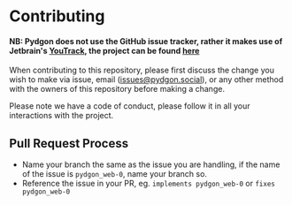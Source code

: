 # Contributing

#### NB: Pydgon does not use the GitHub issue tracker, rather it makes use of Jetbrain's [YouTrack](https://www.jetbrains.com/youtrack/), the project can be found [here](https://georgemunyoro.myjetbrains.com/youtrack/agiles/119-2/current)

When contributing to this repository, please first discuss the change you wish to make via issue,
email (issues@pydgon.social), or any other method with the owners of this repository before making a change.

Please note we have a code of conduct, please follow it in all your interactions with the project.

## Pull Request Process

 - Name your branch the same as the issue you are handling, if the name of the issue is `pydgon_web-0`, name your branch so.
 - Reference the issue in your PR, eg. `implements pydgon_web-0` or `fixes pydgon_web-0`
 
